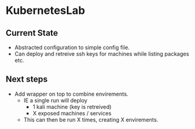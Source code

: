 # KubernetesLab

## Current State

- Abstracted configuration to simple config file.
- Can deploy and retreive ssh keys for machines while listing packages etc.

## Next steps

- Add wrapper on top to combine envirements.
  - IE a single run will deploy
    - 1 kali machine (key is retreived)
    - X exposed machines / services
  - This can then be run X times, creating X envirements.
